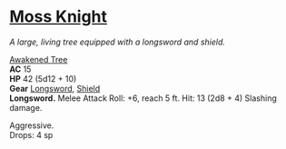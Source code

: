 # [Moss Knight](https://hollowknight.wiki/w/Moss_Knight)

*A large, living tree equipped with a longsword and shield.*

[Awakened Tree](https://5e.tools/bestiary.html#awakened%20tree_xmm)  
**AC** 15  
**HP** 42 (5d12 + 10)  
**Gear** [Longsword](https://5e.tools/items.html#longsword_xphb), [Shield](https://5e.tools/items.html#shield_xphb)  
**Longsword.** Melee Attack Roll: +6, reach 5 ft. Hit: 13 (2d8 + 4) Slashing damage.  

Aggressive.  
Drops: 4 sp  
